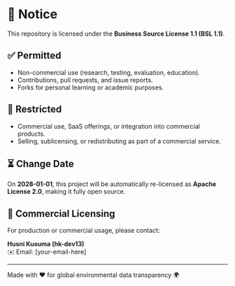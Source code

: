 # 📌 Notice

This repository is licensed under the **Business Source License 1.1 (BSL 1.1)**.

## ✅ Permitted
- Non-commercial use (research, testing, evaluation, education).
- Contributions, pull requests, and issue reports.
- Forks for personal learning or academic purposes.

## 🚫 Restricted
- Commercial use, SaaS offerings, or integration into commercial products.
- Selling, sublicensing, or redistributing as part of a commercial service.

## ⏳ Change Date
On **2028-01-01**, this project will be automatically re-licensed as 
**Apache License 2.0**, making it fully open source.

## 💼 Commercial Licensing
For production or commercial usage, please contact:

**Husni Kusuma (hk-dev13)**  
✉️ Email: [your-email-here]  

---

Made with ❤️ for global environmental data transparency 🌍
